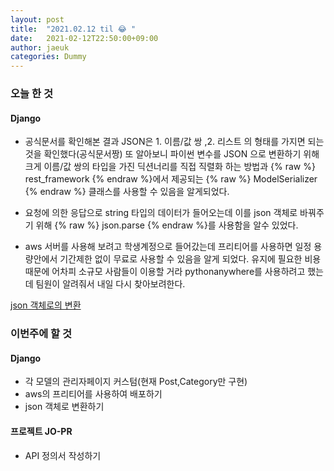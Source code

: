 ```yaml
---
layout: post
title:  "2021.02.12 til 😂️ "
date:   2021-02-12T22:50:00+09:00
author: jaeuk
categories: Dummy
---
```


### **오늘 한 것**

#### Django
- 공식문서를 확인해본 결과 JSON은 1. 이름/값 쌍 ,2. 리스트 의 형태를 가지면 되는 것을 확인했다(공식문서짱)
또 알아보니 파이썬 변수를 JSON 으로 변환하기 위해 크게 이름/값 쌍의 타입을 가진 딕션너리를 직접 직렬화 하는 방법과 {% raw %} rest_framework {% endraw %}에서 제공되는 {% raw %} ModelSerializer {% endraw %}  클래스를 사용할 수 있음을 알게되었다.

- 요청에 의한 응답으로 string 타입의 데이터가 들어오는데 이를 json 객체로 바꿔주기 위해  {% raw %} json.parse {% endraw %}를 사용함을 알수 있었다.

- aws 서버를 사용해 보려고 학생계정으로 들어갔는데 프리티어를 사용하면 일정 용량안에서 기간제한 없이 무료로 사용할 수 있음을 알게 되었다. 유지에 필요한 비용때문에 어차피 소규모 사람들이 이용할 거라 pythonanywhere를 사용하려고 했는데 팀원이 알려줘서 내일 다시 찾아보려한다.

[json 객체로의 변환](https://nyanguk.tistory.com/46)

### **이번주에 할 것**

#### Django
- 각 모델의 관리자페이지 커스텀(현재 Post,Category만 구현)
- aws의 프리티어를 사용하여 배포하기
- json 객체로 변환하기

#### 프로젝트 JO-PR 
- API 정의서 작성하기
